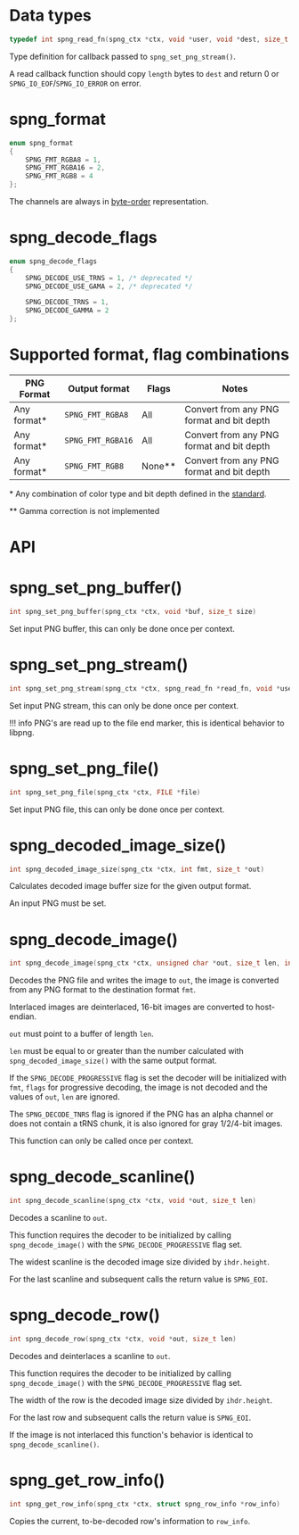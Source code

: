 # Data types

```c
typedef int spng_read_fn(spng_ctx *ctx, void *user, void *dest, size_t length)
```

Type definition for callback passed to `spng_set_png_stream()`.

A read callback function should copy `length` bytes to `dest` and return 0 or
`SPNG_IO_EOF`/`SPNG_IO_ERROR` on error.

# spng_format

```c
enum spng_format
{
    SPNG_FMT_RGBA8 = 1,
    SPNG_FMT_RGBA16 = 2,
    SPNG_FMT_RGB8 = 4
};
```

The channels are always in [byte-order](https://en.wikipedia.org/wiki/RGBA_color_model#RGBA_(byte-order)) representation.

# spng_decode_flags

```c
enum spng_decode_flags
{
    SPNG_DECODE_USE_TRNS = 1, /* deprecated */
    SPNG_DECODE_USE_GAMA = 2, /* deprecated */

    SPNG_DECODE_TRNS = 1,
    SPNG_DECODE_GAMMA = 2
};
```

# Supported format, flag combinations


| PNG Format  | Output format     | Flags  | Notes                                     |
|-------------|-------------------|--------|-------------------------------------------|
| Any format* | `SPNG_FMT_RGBA8`  | All    | Convert from any PNG format and bit depth |
| Any format* | `SPNG_FMT_RGBA16` | All    | Convert from any PNG format and bit depth |
| Any format* | `SPNG_FMT_RGB8`   | None** | Convert from any PNG format and bit depth |

\* Any combination of color type and bit depth defined in the [standard](https://www.w3.org/TR/2003/REC-PNG-20031110/#table111).

\*\* Gamma correction is not implemented

# API

# spng_set_png_buffer()
```c
int spng_set_png_buffer(spng_ctx *ctx, void *buf, size_t size)
```

Set input PNG buffer, this can only be done once per context.

# spng_set_png_stream()
```c
int spng_set_png_stream(spng_ctx *ctx, spng_read_fn *read_fn, void *user)
```

Set input PNG stream, this can only be done once per context.

!!! info
    PNG's are read up to the file end marker, this is identical behavior to libpng.

# spng_set_png_file()
```c
int spng_set_png_file(spng_ctx *ctx, FILE *file)
```

Set input PNG file, this can only be done once per context.

# spng_decoded_image_size()
```c
int spng_decoded_image_size(spng_ctx *ctx, int fmt, size_t *out)
```

Calculates decoded image buffer size for the given output format.

An input PNG must be set.

# spng_decode_image()
```c
int spng_decode_image(spng_ctx *ctx, unsigned char *out, size_t len, int fmt, int flags)
```

Decodes the PNG file and writes the image to `out`,
the image is converted from any PNG format to the destination format `fmt`.

Interlaced images are deinterlaced, 16-bit images are converted to host-endian.

`out` must point to a buffer of length `len`.

`len` must be equal to or greater than the number calculated with
`spng_decoded_image_size()` with the same output format.

If the `SPNG_DECODE_PROGRESSIVE` flag is set the decoder will be
initialized with `fmt`, `flags` for progressive decoding,
the image is not decoded and the values of `out`, `len` are ignored.

The `SPNG_DECODE_TNRS` flag is ignored if the PNG has an alpha channel
or does not contain a tRNS chunk, it is also ignored for gray 1/2/4-bit images.

This function can only be called once per context.

# spng_decode_scanline()
```c
int spng_decode_scanline(spng_ctx *ctx, void *out, size_t len)
```

Decodes a scanline to `out`.

This function requires the decoder to be initialized by calling
`spng_decode_image()` with the `SPNG_DECODE_PROGRESSIVE` flag set.

The widest scanline is the decoded image size divided by `ihdr.height`.

For the last scanline and subsequent calls the return value is `SPNG_EOI`.

# spng_decode_row()
```c
int spng_decode_row(spng_ctx *ctx, void *out, size_t len)
```

Decodes and deinterlaces a scanline to `out`.

This function requires the decoder to be initialized by calling
`spng_decode_image()` with the `SPNG_DECODE_PROGRESSIVE` flag set.

The width of the row is the decoded image size divided by `ihdr.height`.

For the last row and subsequent calls the return value is `SPNG_EOI`.

If the image is not interlaced this function's behavior is identical to
`spng_decode_scanline()`.

# spng_get_row_info()
```c
int spng_get_row_info(spng_ctx *ctx, struct spng_row_info *row_info)
```

Copies the current, to-be-decoded row's information to `row_info`.
